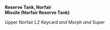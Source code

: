 ﻿**Reserve Tank, Norfair**  
**Missile (Norfair Reserve Tank)**

Upper Norfair L2 Keycard *and* Morph *and* Super
